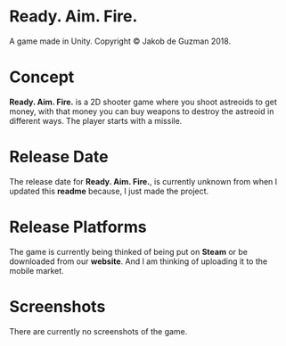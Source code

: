 # Ready. Aim. Fire.
A game made in Unity. Copyright © Jakob de Guzman 2018.

# Concept
<b>Ready. Aim. Fire.</b> is a 2D shooter game where you shoot astreoids to get money, with that money you can buy weapons to destroy the astreoid in different ways. The player starts with a missile.

# Release Date
The release date for <b>Ready. Aim. Fire.</b>, is currently unknown from when I updated this <b>readme</b> because, I just made the project.

# Release Platforms
The game is currently being thinked of being put on <b>Steam</b> or be downloaded from our <b>website</b>. And I am thinking of uploading it to the mobile market.

# Screenshots
There are currently no screenshots of the game.
